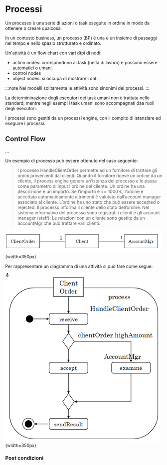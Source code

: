# Processi

Un processo è una serie di azioni o task eseguite in ordine in modo da ottenere o creare qualcosa.

In un contesto business, un processo (BP) è una è un insieme di passaggi nel tempo e nello spazio strutturato e ordinato.

Un'attività è un flow chart con vari dtpi di nodi:

- action nodes: corrispondono ai task (unità di lavoro) e possono essere automatici o umani.
- control nodes
- object nodes: si occupa di mostrare i dati.

:::note
Nei modelli solitamente le attività sono sinonimi dei processi.
:::

La determininazione degli esecutori dei task umani non è trattata nello standard, mentre negli esempi i task umani sono accompagnati daa ruoli degli esecutori.

I processi sono gestiti da un processi  engine, con il compito di istanziare ed eseguire i processi.


## Control Flow

...

Un esempio di processo può essere ottenuto nel caso seguente: 

> l processo HandleClientOrder permette ad un fornitore di trattare gli 
> ordini provenienti dai clienti.
> Quando il fornitore riceve un ordine da un cliente, il process engine genera 
> un'istanza del processo e le passa come parametro di input l'ordine del 
> cliente.
> Un ordine ha una descrizione e un importo.
> Se l’importo è <= 1000 €, l’ordine è accettato automaticamente altrimenti è 
> valutato dall’account manager associato al cliente. 
> L’ordine ha uno stato che può essere accepted o rejected.
> Il processo informa il cliente dello stato dell’ordine.
> Nel sistema informativo del processo sono registrati i clienti e gli account 
> manager (staff). Le relazioni con un cliente sono gestite da un accountMgr 
> che può trattare vari clienti.

![](../images/02_inf_model_forni.png){width=350px}

Per rappresentare un diagramma di una attività si può fare come segue:

![](../images/02_activity_diagram1.png){width=350px}

### Post condizioni

